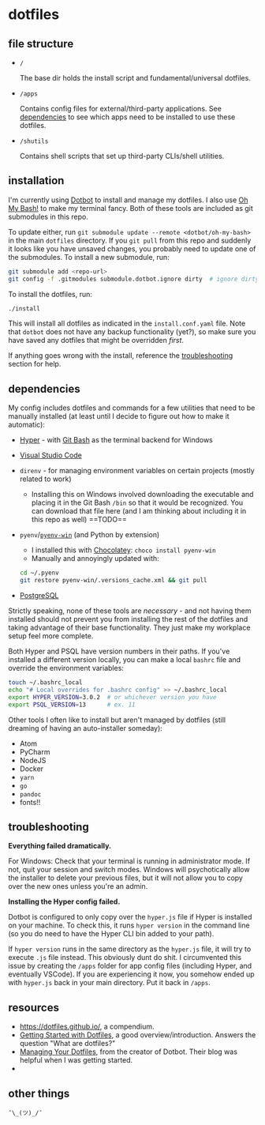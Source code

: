 # dotfiles

## file structure

* `/`
  
  The base dir holds the install script and fundamental/universal dotfiles. 

* `/apps` 
  
  Contains config files for external/third-party applications. See [dependencies](#dependencies) to see which apps need to be installed to use these dotfiles.

* `/shutils`
  
  Contains shell scripts that set up third-party CLIs/shell utilities.

## installation

I'm currently using [Dotbot](https://github.com/anishathalye/dotbot) to install and manage my dotfiles. I also use [Oh My Bash!](https://github.com/ohmybash/oh-my-bash) to make my terminal fancy. Both of these tools are included as git submodules in this repo. 

To update either, run `git submodule update --remote <dotbot/oh-my-bash>` in the main `dotfiles` directory. If you `git pull` from this repo and suddenly it looks like you have unsaved changes, you probably need to update one of the submodules. To install a new submodule, run:

```sh
git submodule add <repo-url>
git config -f .gitmodules submodule.dotbot.ignore dirty  # ignore dirty commits in the submodule
```

To install the dotfiles, run:

```sh
./install
```

This will install all dotfiles as indicated in the `install.conf.yaml` file. Note that `dotbot` does not have any backup functionality (yet?), so make sure you have saved any dotfiles that might be overridden _first_.

If anything goes wrong with the install, reference the [troubleshooting](#troubleshooting) section for help. 

## dependencies

My config includes dotfiles and commands for a few utilities that need to be manually installed (at least until I decide to figure out how to make it automatic):

- [Hyper](https://hyper.is/) - with [Git Bash](https://git-scm.com/downloads) as the terminal backend for Windows

- [Visual Studio Code](https://code.visualstudio.com/)

- `direnv` - for managing environment variables on certain projects (mostly related to work)
  - Installing this on Windows involved downloading the executable and placing it in the Git Bash `/bin` so that it would be recognized. You can download that file here (and I am thinking about including it in this repo as well) ==TODO==

- `pyenv`/[`pyenv-win`](https://github.com/pyenv-win/pyenv-win) (and Python by extension)
  - I installed this with [Chocolatey](https://chocolatey.org/install): `choco install pyenv-win`
  - Manually and annoyingly updated with:
  ```sh
  cd ~/.pyenv
  git restore pyenv-win/.versions_cache.xml && git pull
  ```

- [PostgreSQL](https://www.postgresqltutorial.com/install-postgresql/)

Strictly speaking, none of these tools are _necessary_ - and not having them installed should not prevent you from installing the rest of the dotfiles and taking advantage of their base functionality. They just make my workplace setup feel more complete.

Both Hyper and PSQL have version numbers in their paths. If you've installed a different version locally, you can make a local `bashrc` file and override the environment variables:

```sh
touch ~/.bashrc_local
echo "# Local overrides for .bashrc config" >> ~/.bashrc_local
export HYPER_VERSION=3.0.2  # or whichever version you have
export PSQL_VERSION=13      # ex. 11
```

Other tools I often like to install but aren't managed by dotfiles (still dreaming of having an auto-installer someday):

- Atom
- PyCharm
- NodeJS
- Docker
- `yarn`
- `go`
- `pandoc`
- fonts!!

## troubleshooting

**Everything failed dramatically.**

For Windows: Check that your terminal is running in administrator mode. If not, quit your session and switch modes. Windows will psychotically allow the installer to delete your previous files, but it will not allow you to copy over the new ones unless you're an admin. 

**Installing the Hyper config failed.**

Dotbot is configured to only copy over the `hyper.js` file if Hyper is installed on your machine. To check this, it runs `hyper version` in the command line (so you do need to have the Hyper CLI bin added to your path). 

If `hyper version` runs in the same directory as the `hyper.js` file, it will try to execute `.js` file instead. This obviously dunt do shit. I circumvented this issue by creating the `/apps` folder for app config files (including Hyper, and eventually VSCode). If you are experiencing it now, you somehow ended up with `hyper.js` back in your main directory. Put it back in `/apps`.

## resources

* https://dotfiles.github.io/, a compendium.
* [Getting Started with Dotfiles](https://medium.com/@webprolific/getting-started-with-dotfiles-43c3602fd789), a good overview/introduction. Answers the question "What are dotfiles?"
* [Managing Your Dotfiles](https://www.anishathalye.com/2014/08/03/managing-your-dotfiles/), from the creator of Dotbot. Their blog was helpful when I was getting started.
* 

## other things
`¯\_(ツ)_/¯`